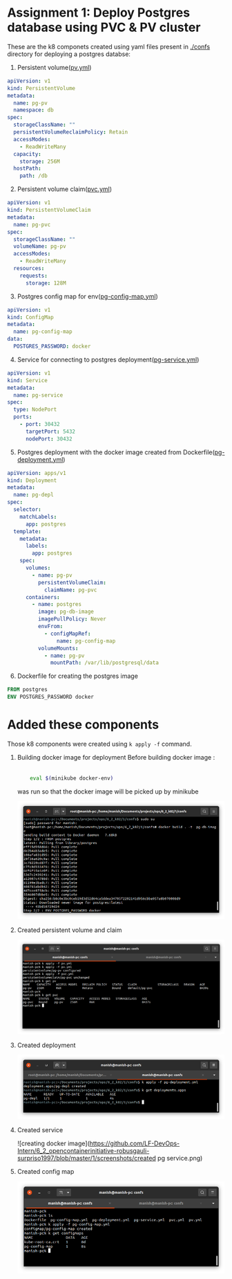 # Assignment 1: Deploy Postgres database using PVC & PV cluster

These are the k8 componets created using yaml files present in [./confs](https://github.com/LF-DevOps-Intern/6_2_opencontainerinitiative-robusgauli-surpriso1997/tree/master/1/confs) directory for deploying a postgres databse:

1. Persistent volume([pv.yml](https://github.com/LF-DevOps-Intern/6_2_opencontainerinitiative-robusgauli-surpriso1997/blob/master/1/confs/pv.yml))

```yml
apiVersion: v1
kind: PersistentVolume
metadata:
  name: pg-pv
  namespace: db
spec:
  storageClassName: ""
  persistentVolumeReclaimPolicy: Retain
  accessModes:
    - ReadWriteMany
  capacity:
    storage: 256M
  hostPath:
    path: /db
```

2. Persistent volume claim([pvc.yml](https://github.com/LF-DevOps-Intern/6_2_opencontainerinitiative-robusgauli-surpriso1997/blob/master/1/confs/pvc.yml))

```yml
apiVersion: v1
kind: PersistentVolumeClaim
metadata:
  name: pg-pvc
spec:
  storageClassName: ""
  volumeName: pg-pv
  accessModes:
    - ReadWriteMany
  resources:
    requests:
      storage: 128M
```

3. Postgres config map for env([pg-config-map.yml](https://github.com/LF-DevOps-Intern/6_2_opencontainerinitiative-robusgauli-surpriso1997/blob/master/1/confs/pg-config-map.yml))

```yml
apiVersion: v1
kind: ConfigMap
metadata:
  name: pg-config-map
data:
  POSTGRES_PASSWORD: docker
```

4. Service for connecting to postgres deployment([pg-service.yml](https://github.com/LF-DevOps-Intern/6_2_opencontainerinitiative-robusgauli-surpriso1997/blob/master/1/confs/pg-service.yml))

```yml
apiVersion: v1
kind: Service
metadata:
  name: pg-service
spec:
  type: NodePort
  ports:
    - port: 30432
      targetPort: 5432
      nodePort: 30432
```

5. Postgres deployment with the docker image created from Dockerfile([pg-deployment.yml](https://github.com/LF-DevOps-Intern/6_2_opencontainerinitiative-robusgauli-surpriso1997/blob/master/1/confs/pg-deployment.yml))

```yml
apiVersion: apps/v1
kind: Deployment
metadata:
  name: pg-depl
spec:
  selector:
    matchLabels:
      app: postgres
  template:
    metadata:
      labels:
        app: postgres
    spec:
      volumes:
        - name: pg-pv
          persistentVolumeClaim:
            claimName: pg-pvc
      containers:
        - name: postgres
          image: pg-db-image
          imagePullPolicy: Never
          envFrom:
            - configMapRef:
                name: pg-config-map
          volumeMounts:
            - name: pg-pv
              mountPath: /var/lib/postgresql/data
```

6. Dockerfile for creating the postgres image

```Dockerfile
FROM postgres
ENV POSTGRES_PASSWORD docker

```

# Added these components

Those k8 components were created using `k apply -f` command.

1.  Building docker image for deployment
    Before building docker image :

    ```bash

        eval $(minikube docker-env)
    ```

    was run so that the docker image will be picked up by minikube

    ![creating docker image](https://github.com/LF-DevOps-Intern/6_2_opencontainerinitiative-robusgauli-surpriso1997/blob/master/1/screenshots/building-docker-image-for-deployment.png)

2.  Created persistent volume and claim

    ![creating docker image](https://github.com/LF-DevOps-Intern/6_2_opencontainerinitiative-robusgauli-surpriso1997/blob/master/1/screenshots/created-pv-and-pcv.png)

3.  Created deployment

    ![creating docker image](https://github.com/LF-DevOps-Intern/6_2_opencontainerinitiative-robusgauli-surpriso1997/blob/master/1/screenshots/created-deploymnet.png)

4.  Created service

    ![creating docker image](https://github.com/LF-DevOps-Intern/6_2_opencontainerinitiative-robusgauli-surpriso1997/blob/master/1/screenshots/created pg service.png)

5.  Created config map

    ![creating docker image](https://github.com/LF-DevOps-Intern/6_2_opencontainerinitiative-robusgauli-surpriso1997/blob/master/1/screenshots/created-config-map.png)
